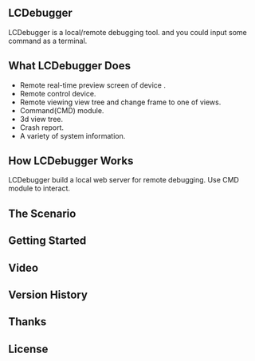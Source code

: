 ## LCDebugger

LCDebugger is a local/remote debugging tool. and you could input some command as a terminal.

## What LCDebugger Does

- Remote real-time preview screen of device .
- Remote control device.
- Remote viewing view tree and change frame to one of views.
- Command(CMD) module.
- 3d view tree.
- Crash report.
- A variety of system information.

## How LCDebugger Works

LCDebugger build a local web server for remote debugging. Use CMD module to interact.

## The Scenario

## Getting Started

## Video

## Version History

## Thanks

## License
